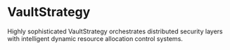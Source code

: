 # VaultStrategy
Highly sophisticated VaultStrategy orchestrates distributed security layers with intelligent dynamic resource allocation control systems.
